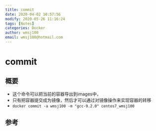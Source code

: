 ```yaml
---
title: commit
date: 2020-04-02 10:57:56
modify: 2020-05-26 11:16:24  
tags: [Notes]
categories: Docker
author: wmsj100
email: wmsj100@hotmail.com
---
```


# commit

## 概要

- 这个命令可以把当前的容器导出到images中，
- 只有把容器提交成为镜像，然后才可以通过对镜像操作来实现容器的转移
- `docker commit -a wmsj100 -m "gcc-9.2.0" centos7_wmsj100`

## 参考

